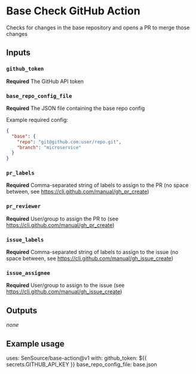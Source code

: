 # Base Check GitHub Action

Checks for changes in the base repository and opens a PR to merge those changes

## Inputs

### `github_token`

**Required** The GitHub API token

### `base_repo_config_file`

**Required** The JSON file containing the base repo config

Example required config:

```json
{
  "base": {
    "repo": "git@github.com:user/repo.git",
    "branch": "microservice"
  }
}
```

### `pr_labels`

**Required** Comma-separated string of labels to assign to the PR (no space between, see https://cli.github.com/manual/gh_pr_create)

### `pr_reviewer`

**Required** User/group to assign the PR to (see https://cli.github.com/manual/gh_pr_create)

### `issue_labels`

**Required** Comma-separated string of labels to assign to the issue (no space between, see https://cli.github.com/manual/gh_issue_create)

### `issue_assignee`

**Required** User/group to assign to the issue (see https://cli.github.com/manual/gh_issue_create)

## Outputs

*none*

## Example usage

uses: SenSource/base-action@v1
with:
  github_token: ${{ secrets.GITHUB_API_KEY }}
  base_repo_config_file: base.json

